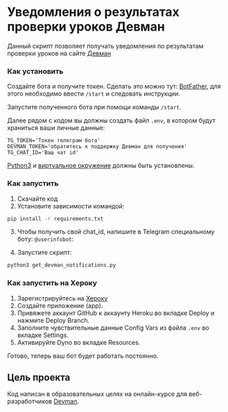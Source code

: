 # Уведомления о результатах проверки уроков Девман
Данный скрипт позволяет получать уведомления по результатам проверки уроков на сайте [Девман]('https://dvmn.org/modules/') 


### Как установить

Создайте бота и получите токен.
Сделать это можно тут: [BotFather](https://telegram.me/BotFather), для этого необходимо
ввести `/start` и следовать инструкции.

Запустите полученного бота при помощи команды `/start`.

Далее рядом с кодом вы должны создать файл `.env`, в котором будут храниться
ваши личные данные:

```
TG_TOKEN='Токен телеграм бота'
DEVMAN_TOKEN='обратитесь к поддержку Девман для получения'
TG_CHAT_ID='Ваш чат id'
```

[Python3]('https://www.python.org/downloads/') и [виртуальное окружение]('https://python-scripts.com/virtualenv') должны быть установлены.
### Как запустить
1. Скачайте код
2. Установите зависимости командой:
```bash
pip install -r requirements.txt
```
3. Чтобы получить свой chat_id, напишите в Telegram специальному боту: `@userinfobot`:
   
4. Запустите скрипт:
```bash
python3 get_devman_notifications.py
```
### Как запустить на Хероку
1. Зарегистрируйтесь на [Хероку]('https://id.heroku.com/login')
2. Cоздайте приложение (app). 
3. Привяжете аккаунт GitHub к аккаунту Heroku во вкладке Deploy и нажмите Deploy Branch.
4. Заполните чувствительные данные Config Vars из файла `.env` во вкладке Settings.
5. Активируйте Dyno во вкладке Resources. 

Готово, теперь ваш бот будет работать постоянно.

## Цель проекта

Код написан в образовательных целях на онлайн-курсе для веб-разработчиков [Devman](https://dvmn.org).